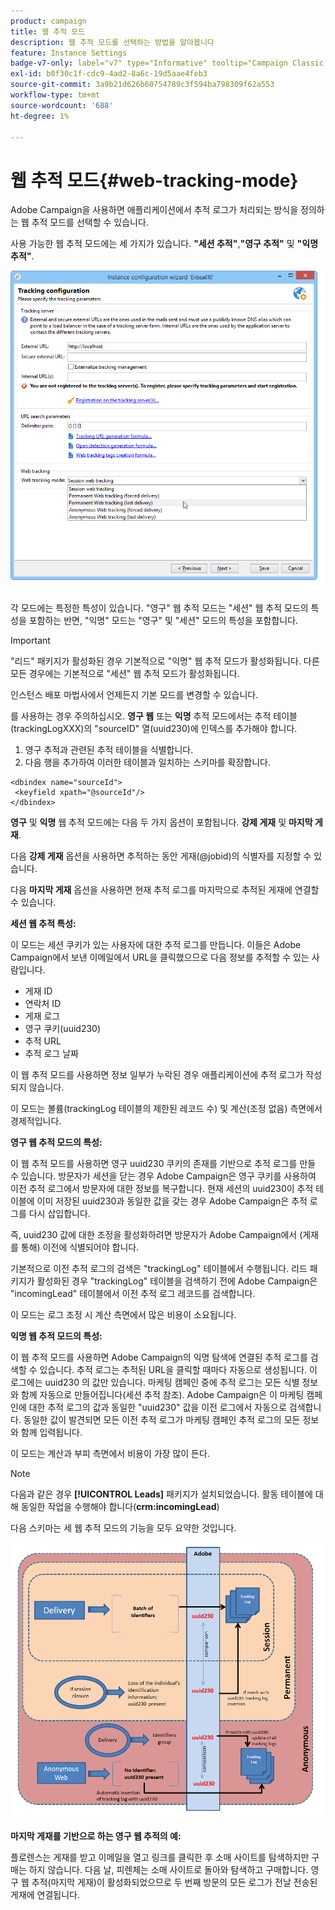 ```yaml
---
product: campaign
title: 웹 추적 모드
description: 웹 추적 모드를 선택하는 방법을 알아봅니다
feature: Instance Settings
badge-v7-only: label="v7" type="Informative" tooltip="Campaign Classic v7에만 적용됩니다."
exl-id: b0f30c1f-cdc9-4ad2-8a6c-19d5aae4feb3
source-git-commit: 3a9b21d626b60754789c3f594ba798309f62a553
workflow-type: tm+mt
source-wordcount: '688'
ht-degree: 1%

---
```


# 웹 추적 모드{#web-tracking-mode}



Adobe Campaign을 사용하면 애플리케이션에서 추적 로그가 처리되는 방식을 정의하는 웹 추적 모드를 선택할 수 있습니다.

사용 가능한 웹 추적 모드에는 세 가지가 있습니다. **&quot;세션 추적&quot;**,**&quot;영구 추적&quot;** 및 **&quot;익명 추적&quot;**.

![](assets/s_ncs_install_deployment_wiz_tracking_mode.png)

각 모드에는 특정한 특성이 있습니다. &quot;영구&quot; 웹 추적 모드는 &quot;세션&quot; 웹 추적 모드의 특성을 포함하는 반면, &quot;익명&quot; 모드는 &quot;영구&quot; 및 &quot;세션&quot; 모드의 특성을 포함합니다.

>[!IMPORTANT]
>
>&quot;리드&quot; 패키지가 활성화된 경우 기본적으로 &quot;익명&quot; 웹 추적 모드가 활성화됩니다. 다른 모든 경우에는 기본적으로 &quot;세션&quot; 웹 추적 모드가 활성화됩니다.
>
>인스턴스 배포 마법사에서 언제든지 기본 모드를 변경할 수 있습니다.

를 사용하는 경우 주의하십시오. **영구 웹** 또는 **익명** 추적 모드에서는 추적 테이블(trackingLogXXX)의 &quot;sourceID&quot; 열(uuid230)에 인덱스를 추가해야 합니다.

1. 영구 추적과 관련된 추적 테이블을 식별합니다.
1. 다음 행을 추가하여 이러한 테이블과 일치하는 스키마를 확장합니다.

```
<dbindex name="sourceId">
 <keyfield xpath="@sourceId"/>
</dbindex>
```

**영구** 및 **익명** 웹 추적 모드에는 다음 두 가지 옵션이 포함됩니다. **강제 게재** 및 **마지막 게재**.

다음 **강제 게재** 옵션을 사용하면 추적하는 동안 게재(@jobid)의 식별자를 지정할 수 있습니다.

다음 **마지막 게재** 옵션을 사용하면 현재 추적 로그를 마지막으로 추적된 게재에 연결할 수 있습니다.

**세션 웹 추적 특성:**

이 모드는 세션 쿠키가 있는 사용자에 대한 추적 로그를 만듭니다. 이들은 Adobe Campaign에서 보낸 이메일에서 URL을 클릭했으므로 다음 정보를 추적할 수 있는 사람입니다.

* 게재 ID
* 연락처 ID
* 게재 로그
* 영구 쿠키(uuid230)
* 추적 URL
* 추적 로그 날짜

이 웹 추적 모드를 사용하면 정보 일부가 누락된 경우 애플리케이션에 추적 로그가 작성되지 않습니다.

이 모드는 볼륨(trackingLog 테이블의 제한된 레코드 수) 및 계산(조정 없음) 측면에서 경제적입니다.

**영구 웹 추적 모드의 특성:**

이 웹 추적 모드를 사용하면 영구 uuid230 쿠키의 존재를 기반으로 추적 로그를 만들 수 있습니다. 방문자가 세션을 닫는 경우 Adobe Campaign은 영구 쿠키를 사용하여 이전 추적 로그에서 방문자에 대한 정보를 복구합니다. 현재 세션의 uuid230이 추적 테이블에 이미 저장된 uuid230과 동일한 값을 갖는 경우 Adobe Campaign은 추적 로그를 다시 삽입합니다.

즉, uuid230 값에 대한 조정을 활성화하려면 방문자가 Adobe Campaign에서 (게재를 통해) 이전에 식별되어야 합니다.

기본적으로 이전 추적 로그의 검색은 &quot;trackingLog&quot; 테이블에서 수행됩니다. 리드 패키지가 활성화된 경우 &quot;trackingLog&quot; 테이블을 검색하기 전에 Adobe Campaign은 &quot;incomingLead&quot; 테이블에서 이전 추적 로그 레코드를 검색합니다.

이 모드는 로그 조정 시 계산 측면에서 많은 비용이 소요됩니다.

**익명 웹 추적 모드의 특성:**

이 웹 추적 모드를 사용하면 Adobe Campaign의 익명 탐색에 연결된 추적 로그를 검색할 수 있습니다. 추적 로그는 추적된 URL을 클릭할 때마다 자동으로 생성됩니다. 이 로그에는 uuid230 의 값만 있습니다. 마케팅 캠페인 중에 추적 로그는 모든 식별 정보와 함께 자동으로 만들어집니다(세션 추적 참조). Adobe Campaign은 이 마케팅 캠페인에 대한 추적 로그의 값과 동일한 &quot;uuid230&quot; 값을 이전 로그에서 자동으로 검색합니다. 동일한 값이 발견되면 모든 이전 추적 로그가 마케팅 캠페인 추적 로그의 모든 정보와 함께 입력됩니다.

이 모드는 계산과 부피 측면에서 비용이 가장 많이 든다.

>[!NOTE]
>
>다음과 같은 경우 **[!UICONTROL Leads]** 패키지가 설치되었습니다. 활동 테이블에 대해 동일한 작업을 수행해야 합니다(**crm:incomingLead**)

다음 스키마는 세 웹 추적 모드의 기능을 모두 요약한 것입니다.

![](assets/s_ncs_install_deployment_wiz_tracking_schema_mode.png)

**마지막 게재를 기반으로 하는 영구 웹 추적의 예:**

플로렌스는 게재를 받고 이메일을 열고 링크를 클릭한 후 소매 사이트를 탐색하지만 구매는 하지 않습니다. 다음 날, 피렌체는 소매 사이트로 돌아와 탐색하고 구매합니다. 영구 웹 추적(마지막 게재)이 활성화되었으므로 두 번째 방문의 모든 로그가 전날 전송된 게재에 연결됩니다.
